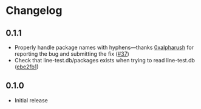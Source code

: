 # Changelog

## 0.1.1

- Properly handle package names with hyphens&mdash;thanks [0xalpharush](https://github.com/0xalpharush) for reporting the bug and submitting the fix ([#37](https://github.com/trailofbits/cargo-line-test/pull/37))
- Check that line-test.db/packages exists when trying to read line-test.db ([ebe2fb1](https://github.com/trailofbits/cargo-line-test/commit/ebe2fb110eaeb2255d919c838edcc078a0147467))

## 0.1.0

- Initial release
